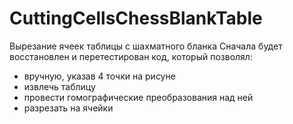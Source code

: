 # CuttingCellsChessBlankTable
Вырезание ячеек таблицы с шахматного бланка
Сначала будет восстановлен и перетестирован код, который позволял: 
  - вручную, указав 4 точки на рисуне
  - извлечь таблицу 
  - провести гомографические преобразования над ней
  - разрезать на ячейки